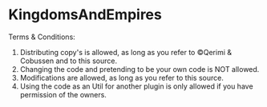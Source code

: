 # KingdomsAndEmpires

Terms & Conditions:
1. Distributing copy's is allowed, as long as you refer to ©Qerimi & Cobussen and to this source.
2. Changing the code and pretending to be your own code is NOT allowed.
3. Modifications are allowed, as long as you refer to this source.
4. Using the code as an Util for another plugin is only allowed if you have permission of the owners.
